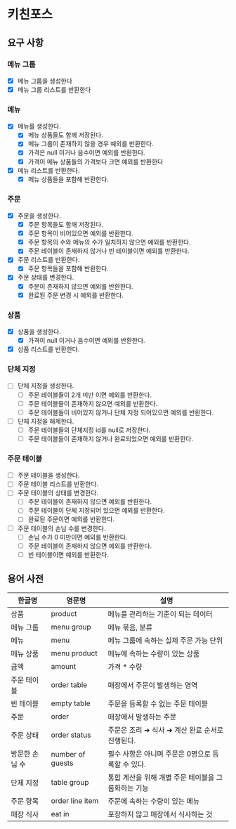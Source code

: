 # 키친포스

## 요구 사항

### 메뉴 그룹
- [x] 메뉴 그룹을 생성한다
- [x] 메뉴 그룹 리스트를 반환한다
### 메뉴
- [x] 메뉴를 생성한다. 
  - [x] 메뉴 상품들도 함께 저장된다.
  - [x] 메뉴 그룹이 존재하지 않을 경우 예외를 반환한다.
  - [x] 가격은 null 이거나 음수이면 예외를 반환한다.
  - [x] 가격이 메뉴 상품들의 가격보다 크면 예외를 반환한다
- [x] 메뉴 리스트를 반환한다.
  - [x] 메뉴 상품들을 포함해 반환한다.
### 주문
- [x] 주문을 생성한다.
  - [x] 주문 항목들도 함깨 저장된다. 
  - [x] 주문 항목이 비어있으면 예외를 반환한다.
  - [x] 주문 항목의 수와 메뉴의 수가 일치하지 않으면 예외를 반환한다.
  - [x] 주문 테이블이 존재하지 않거나 빈 테이블이면 예외를 반환한다.
- [x] 주문 리스트를 반환한다.
  - [x] 주문 항목들을 포함해 반환한다.
- [x] 주문 상태를 변경한다.
  - [x] 주문이 존재하지 않으면 예외를 반환한다.
  - [x] 완료된 주문 변경 시 예외를 반환한다.
### 상품
- [x] 상품을 생성한다.
  - [x] 가격이 null 이거나 음수이면 예외를 반환한다.
- [x] 상품 리스트를 반환한다.
### 단체 지정
- [ ] 단체 지정을 생성한다.
  - [ ] 주문 테이블들이 2개 미만 이면 예외를 반환한다.
  - [ ] 주문 테이블들이 존재하지 않으면 예외를 반환한다. 
  - [ ] 주문 테이블들이 비어있지 않거나 단체 지정 되어있으면 예외를 반환한다.
- [ ] 단체 지정을 해제한다.
  - [ ] 주문 테이블들의 단체지정 id를 null로 저장한다.
  - [ ] 주문 테이블들이 존재하지 않거나 완료되었으면 예외를 반환한다.
### 주문 테이블
- [ ] 주문 테이블을 생성한다.
- [ ] 주문 테이블 리스트를 반환한다.
- [ ] 주문 테이블의 상태를 변경한다.
  - [ ] 주문 테이블이 존재하지 않으면 예외를 반환한다.
  - [ ] 주문 테이블이 단체 지정되어 있으면 예외를 반환한다.
  - [ ] 완료된 주문이면 예외를 반환한다.
- [ ] 주문 테이블의 손님 수를 변경한다.
  - [ ] 손님 수가 0 미만이면 예외를 반환한다.
  - [ ] 주문 테이블이 존재하지 않으면 예외를 반환한다.
  - [ ] 빈 테이블이면 예외를 반환한다.

## 용어 사전

| 한글명 | 영문명 | 설명 |
| --- | --- | --- |
| 상품 | product | 메뉴를 관리하는 기준이 되는 데이터 |
| 메뉴 그룹 | menu group | 메뉴 묶음, 분류 |
| 메뉴 | menu | 메뉴 그룹에 속하는 실제 주문 가능 단위 |
| 메뉴 상품 | menu product | 메뉴에 속하는 수량이 있는 상품 |
| 금액 | amount | 가격 * 수량 |
| 주문 테이블 | order table | 매장에서 주문이 발생하는 영역 |
| 빈 테이블 | empty table | 주문을 등록할 수 없는 주문 테이블 |
| 주문 | order | 매장에서 발생하는 주문 |
| 주문 상태 | order status | 주문은 조리 ➜ 식사 ➜ 계산 완료 순서로 진행된다. |
| 방문한 손님 수 | number of guests | 필수 사항은 아니며 주문은 0명으로 등록할 수 있다. |
| 단체 지정 | table group | 통합 계산을 위해 개별 주문 테이블을 그룹화하는 기능 |
| 주문 항목 | order line item | 주문에 속하는 수량이 있는 메뉴 |
| 매장 식사 | eat in | 포장하지 않고 매장에서 식사하는 것 |
